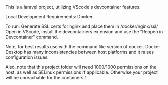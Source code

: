 This is a laravel project, utilizing VScode's devcontainer features.

Local Development Requirements:
Docker

To run:
Generate SSL certs for nginx and place them in /docker/nginx/ssl/
Open in VScode, install the devcontainers extension and use the "Reopen in Devcontainer" command.


Note, for best results use with the command like version of docker. Docker Desktop has many inconsistencies between host platforms and it raises configuration issues.

Also, note that this project folder will need 1000/1000 permissions on the host, as well as SELinux permissions if applicable. Otherwise your project will be unreachable for the containers.1